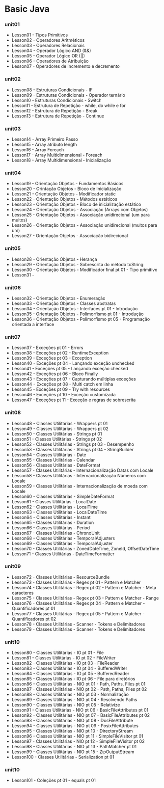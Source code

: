 # Basic Java[]()

### unit01
  * Lesson01 - Tipos Primitivos
  * Lesson02 - Operadores Aritméticos
  * Lesson03 - Operadores Relacionais
  * Lesson04 - Operador Lógico AND (&&)
  * Lesson05 - Operador Lógico OR (||)
  * Lesson06 - Operadores de Atribuição
  * Lesson07 - Operadores de incremento e decremento
### unit02
  * Lesson08 - Estruturas Condicionais - IF
  * Lesson09 - Estruturas Condicionais - Operador ternário
  * Lesson10 - Estruturas Condicionais - Switch
  * Lesson11 - Estrutura de Repetição - while, do while e for
  * Lesson12 - Estrutura de Repetição - Break
  * Lesson13 - Estrutura de Repetição - Continue
### unit03
  * Lesson14 - Array Primeiro Passo
  * Lesson15 - Array atributo length
  * Lesson16 - Array Foreach
  * Lesson17 - Array Multidimensional - Foreach
  * Lesson18 - Array Multidimensional - Inicialização
### unit04
  * Lesson19 - Orientação Objetos - Fundamentos Básicos
  * Lesson20 - Orintação Objetos - Bloco de Inicialização
  * Lesson21 - Orientação Objetos - Modificador static
  * Lesson22 - Orientação Objetos - Métodos estáticos
  * Lesson23 - Orientação Objetos - Bloco de inicialização estático
  * Lesson24 - Orientação Objetos - Associação (Arrays com Objetos)
  * Lesson25 - Orientação Objetos - Associação unidirecional (um para muitos)
  * Lesson26 - Orientação Objetos - Associação unidirecional (muitos para um)
  * Lesson27 - Orientação Objetos - Associação bidirecional
### unit05
  * Lesson28 - Orientação Objetos - Herança
  * Lesson29 - Orientação Objetos - Sobrescrita do método toString
  * Lesson30 - Orientação Objetos - Modificador final pt 01 - Tipo primitivo
  * Lesson31 - 
### unit06
  * Lesson32 - Orientação Objetos - Enumeração
  * Lesson33 - Orientação Objetos - Classes abstratas
  * Lesson34 - Orientação Objetos - Interfaces pt 01 - Introdução
  * Lesson35 - Orientação Objetos - Polimorfismo pt 01 - Introdução
  * Lesson36 - Orientação Objetos - Polimorfismo pt 05 - Programação orientada a interface
### unit07
  * Lesson37 - Exceções pt 01 - Errors
  * Lesson38 - Exceções pt 02 - RuntimeException
  * Lesson39 - Exceções pt 03 - Exception
  * Lesson40 - Exceções pt 04 - Lançando exceção unchecked
  * Lesson41 - Exceções pt 05 - Lançando exceção checked
  * Lesson42 - Exceções pt 06 - Bloco Finally
  * Lesson43 - Exceções pt 07 - Capturando múltiplas exceções
  * Lesson44 - Exceções pt 08 - Multi catch em linha
  * Lesson45 - Exceções pt 09 - Try with resources
  * Lesson46 - Exceções pt 10 - Exceção customizada
  * Lesson47 - Exceções pt 11 - Exceção e regras de sobrescrita
### unit08
  * Lesson48 - Classes Utilitárias - Wrappers pt 01
  * Lesson49 - Classes Utilitárias - Wrappers pt 02
  * Lesson50 - Classes Utilitárias - Strings pt 01
  * Lesson51 - Classes Utilitárias - Strings pt 02
  * Lesson52 - Classes Utilitárias - Strings pt 03 - Desempenho
  * Lesson53 - Classes Utilitárias - Strings pt 04 - StringBuilder
  * Lesson54 - Classes Utilitárias - Date
  * Lesson55 - Classes Utilitárias - Calendar
  * Lesson56 - Classes Utilitárias - DateFormat
  * Lesson57 - Classes Utilitárias - Internacionalização Datas com Locale
  * Lesson58 - Classes Utilitárias - Internacionalização Números com Locale
  * Lesson59 - Classes Utilitárias - Internacionalização de moeda com Locale
  * Lesson60 - Classes Utilitárias - SimpleDateFormat
  * Lesson61 - Classes Utilitárias - LocalDate
  * Lesson62 - Classes Utilitárias - LocalTime
  * Lesson63 - Classes Utilitárias - LocalDateTime
  * Lesson64 - Classes Utilitárias - Instant
  * Lesson65 - Classes Utilitárias - Duration
  * Lesson66 - Classes Utilitárias - Period
  * Lesson67 - Classes Utilitárias - ChronoUnit
  * Lesson68 - Classes Utilitárias - TemporalAdjusters
  * Lesson69 - Classes Utilitárias - TemporalAdjuster
  * Lesson70 - Classes Utilitárias - ZonedDateTime, ZoneId, OffsetDateTime
  * Lesson71 - Classes Utilitárias - DateTimeFormatter
### unit09
  * Lesson72 - Classes Utilitárias - ResourceBundle
  * Lesson73 - Classes Utilitárias - Regex pt 01 - Pattern e Matcher
  * Lesson74 - Classes Utilitárias - Regex pt 02 - Pattern e Matcher - Meta caracteres
  * Lesson75 - Classes Utilitárias - Regex pt 03 - Pattern e Matcher - Range
  * Lesson76 - Classes Utilitárias - Regex pt 04 - Pattern e Matcher - Quantificadores pt 01
  * Lesson77 - Classes Utilitárias - Regex pt 05 - Pattern e Matcher - Quantificadores pt 02
  * Lesson78 - Classes Utilitárias - Scanner - Tokens e Delimitadores
  * Lesson79 - Classes Utilitárias - Scanner - Tokens e Delimitadores
### unit10
  * Lesson80 - Classes Utilitárias - IO pt 01 - File
  * Lesson81 - Classes Utilitárias - IO pt 02 - FileWriter
  * Lesson82 - Classes Utilitárias - IO pt 03 - FileReader
  * Lesson83 - Classes Utilitárias - IO pt 04 - BufferedWriter
  * Lesson84 - Classes Utilitárias - IO pt 05 - BufferedReader
  * Lesson85 - Classes Utilitárias - IO pt 06 - File para diretórios
  * Lesson86 - Classes Utilitárias - NIO pt 01 - Path, Paths, Files pt 01
  * Lesson87 - Classes Utilitárias - NIO pt 02 - Path, Paths, Files pt 02
  * Lesson88 - Classes Utilitárias - NIO pt 03 - Normalização
  * Lesson89 - Classes Utilitárias - NIO pt 04 - Resolvendo Paths
  * Lesson90 - Classes Utilitárias - NIO pt 05 - Relativize
  * Lesson91 - Classes Utilitárias - NIO pt 06 - BasicFileAttributes pt 01
  * Lesson92 - Classes Utilitárias - NIO pt 07 - BasicFileAttributes pt 02
  * Lesson93 - Classes Utilitárias - NIO pt 08 - DosFileAttribute
  * Lesson94 - Classes Utilitárias - NIO pt 09 - PosixFileAttributes
  * Lesson95 - Classes Utilitárias - NIO pt 10 - DirectoryStream
  * Lesson96 - Classes Utilitárias - NIO pt 11 - SimpleFileVisitor pt 01
  * Lesson97 - Classes Utilitárias - NIO pt 12 - SimpleFileVisitor pt 02
  * Lesson98 - Classes Utilitárias - NIO pt 13 - PathMatcher pt 01
  * Lesson99 - Classes Utilitárias - NIO pt 15 - ZipOutputStream
  * Lesson100 - Classes Utilitárias - Serialization pt 01
### unit10
  * Lesson101 - Coleções pt 01 - equals pt 01